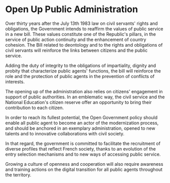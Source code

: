 # Open Up Public Administration

Over thirty years after the July 13th 1983 law on civil servants' rights and obligations, the Government intends to reaffirm the values of public service in a new bill. These values constitute one of the Republic's pillars, in the service of public action continuity and the enhancement of country cohesion. The Bill related to deontology and to the rights and obligations of civil servants will reinforce the links between citizens and the public service.

Adding the duty of integrity to the obligations of impartiality, dignity and probity that characterize public agents' functions, the bill will reinforce the role and the protection of public agents in the prevention of conflicts of interests.  

The opening up of the administration also relies on citizens' engagement in support of public authorities. In an emblematic way, the civil service and the National Education's citizen reserve offer an opportunity to bring their contribution to each citizen.

In order to reach its fullest potential, the Open Government policy should enable all public agent to become an actor of the modernization process, and should be anchored in an exemplary administration, opened to new talents and to innovative collaborations with civil society.  

In that regard, the government is committed to facilitate the recruitment of diverse profiles that reflect French society, thanks to an evolution of the entry selection mechanisms and to new ways of accessing public service.  

Growing a culture of openness and cooperation will also require awareness and training actions on the digital transition for all public agents throughout the territory.
